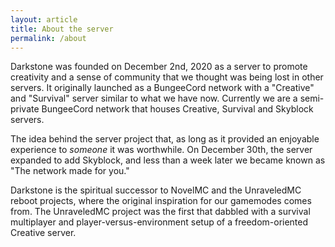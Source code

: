 ```yaml
---
layout: article
title: About the server
permalink: /about
---
```


Darkstone was founded on December 2nd, 2020 as a server to promote creativity and a sense of community that we thought was being lost in other servers. It originally launched as a BungeeCord network with a "Creative" and "Survival" server similar to what we have now. Currently we are a semi-private BungeeCord network that houses Creative, Survival and Skyblock servers.  

The idea behind the server project that, as long as it provided an enjoyable experience to *someone* it was worthwhile. On December 30th, the server expanded to add Skyblock, and less than a week later we became known as "The network made for you."

Darkstone is the spiritual successor to NovelMC and the UnraveledMC reboot projects, where the original inspiration for our gamemodes comes from. The UnraveledMC project was the first that dabbled with a survival multiplayer and player-versus-environment setup of a freedom-oriented Creative server.
